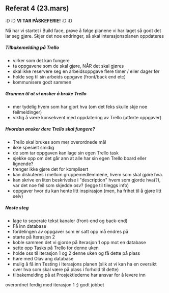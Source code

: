 ## Referat 4 (23.mars)


:D :D **VI TAR PÅSKEFERIE!** :D :D 

Nå har vi startet i Build face, prøve å følge planene vi har laget så godt det lar seg gjøre. Skjer det noe endringer, så skal interasjonsplanen oppdateres 

##### Tilbakemelding på Trello 
- virker som det kan fungere 
- ta oppgavene som de skal gjøre, NÅR det skal gjøres 
- skal ikke reservere seg en arbeidsoppgave flere timer / eller dager før 
- holde seg til sin arbeids oppgave (front/back end etc)
- kommunisere godt sammen 

##### Grunnen til at vi ønsker å bruke Trello
- mer tydelig hvem som har gjort hva (om det feks skulle skje noe feilmeldinger)
- viktig å være konsekvent med oppdatering av Trello (utførte oppgaver)

##### Hvordan ønsker dere Trello skal fungere? 
- Trello skal brukes som mer overordnede mål 
- ikke spesielt smidig 
- de som tar oppgaven kan lage sin egen Trello task 
- sjekke opp om det går ann at alle har sin egen Trello board eller lignende? 
- trenger ikke gjøre det for komplisert 
- kan diskuteres i mellom gruppemedlemmene, hvem som skal gjøre hva. 
- kan skrive en liten beskrivelse i "description" hvem som gjorde hva(?), var det noe feil som skjedde osv? (legge til tileggs info)
- oppgaver hvor du kan hente litt inspirasjon (men, ha frihet til å gjøre litt selv)

##### Neste steg 
- lage to seperate tekst kanaler (front-end og back-end)
- Få inn database 
- fordelingen av oppgaver som er satt opp må endres på 
- starte på Iterasjon 2
- koble sammen det vi gjorde på Iterasjon 1 opp mot en database 
- sette opp Tasks på Trello for denne uken 
- holde oss til Iterasjon 1 og 2 denne uken og få dette på plass 
- høre med Olav ang database 
- mulig å få inn Testing i Iterasjons planen (slik at vi kan ha en oversikt over hva som skal være på plass i forhold til dette)
- tilbakemelding på at Prosjektlederne har ansvar for å levere inn 

overordnet ferdig med iterasjon 1 :) godt jobbet 




